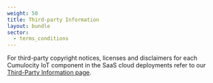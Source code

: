 ```yaml
---
weight: 50
title: Third-party Information
layout: bundle
sector:
  - terms_conditions
---
```


For third-party copyright notices, licenses and disclaimers for each Cumulocity IoT component in the SaaS cloud deployments refer to our [Third-Party Information page](https://third-parties.c8y.io/build-sets/third-parties-cloud.html).
